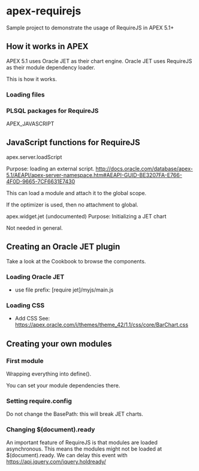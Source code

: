 # apex-requirejs
Sample project to demonstrate the usage of RequireJS in APEX 5.1+

## How it works in APEX

APEX 5.1 uses Oracle JET as their chart engine. Oracle JET uses RequireJS as their module dependency loader.

This is how it works.

### Loading files



### PLSQL packages for RequireJS

APEX_JAVASCRIPT

## JavaScript functions for RequireJS

apex.server.loadScript

Purpose: loading an external script. 
http://docs.oracle.com/database/apex-5.1/AEAPI/apex-server-namespace.htm#AEAPI-GUID-BE3207FA-E766-4F0D-9665-7CF6631E7430

This can load a module and attach it to the global scope.

If the optimizer is used, then no attachment to global.

apex.widget.jet (undocumented)
Purpose: Initializing a JET chart

Not needed in general.

### 

## Creating an Oracle JET plugin

Take a look at the Cookbook to browse the components.

### Loading Oracle JET
- use file prefix: [require jet]/myjs/main.js

### Loading CSS
- Add CSS See: https://apex.oracle.com/i/themes/theme_42/1.1/css/core/BarChart.css

## Creating your own modules

### First module

Wrapping everything into define().

You can set your module dependencies there.

### Setting require.config

Do not change the BasePath: this will break JET charts.

### Changing $(document).ready

An important feature of RequireJS is that modules are loaded asynchronous. This means the modules might not be loaded at $(document).ready. We can delay this event with https://api.jquery.com/jquery.holdready/

